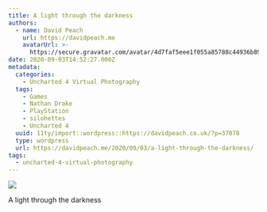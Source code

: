 ```yaml
---
title: A light through the darkness
authors:
  - name: David Peach
    url: https://davidpeach.me
    avatarUrl: >-
      https://secure.gravatar.com/avatar/4d7faf5eee1f055a85788c44936b8995eaab6dfb004e7854ec747ccb272e91ee?s=96&d=mm&r=g
date: 2020-09-03T14:52:27.000Z
metadata:
  categories:
    - Uncharted 4 Virtual Photography
  tags:
    - Games
    - Nathan Drake
    - PlayStation
    - silohettes
    - Uncharted 4
  uuid: 11ty/import::wordpress::https://davidpeach.co.uk/?p=37078
  type: wordpress
  url: https://davidpeach.me/2020/09/03/a-light-through-the-darkness/
tags:
  - uncharted-4-virtual-photography
---
```

[![](/assets/Uncharted™-4_-A-Thiefs-End_202-Z2YSFGA2QqrW.jpg)](/assets/Uncharted™-4_-A-Thiefs-End_202-Z2YSFGA2QqrW.jpg)

A light through the darkness